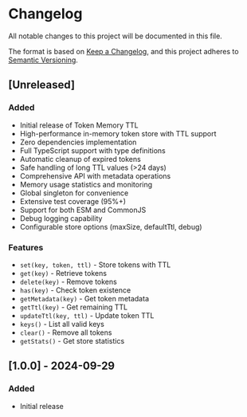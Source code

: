 # Changelog

All notable changes to this project will be documented in this file.

The format is based on [Keep a Changelog](https://keepachangelog.com/en/1.0.0/),
and this project adheres to [Semantic Versioning](https://semver.org/spec/v2.0.0.html).

## [Unreleased]

### Added
- Initial release of Token Memory TTL
- High-performance in-memory token store with TTL support
- Zero dependencies implementation
- Full TypeScript support with type definitions
- Automatic cleanup of expired tokens
- Safe handling of long TTL values (>24 days)
- Comprehensive API with metadata operations
- Memory usage statistics and monitoring
- Global singleton for convenience
- Extensive test coverage (95%+)
- Support for both ESM and CommonJS
- Debug logging capability
- Configurable store options (maxSize, defaultTtl, debug)

### Features
- `set(key, token, ttl)` - Store tokens with TTL
- `get(key)` - Retrieve tokens
- `delete(key)` - Remove tokens
- `has(key)` - Check token existence
- `getMetadata(key)` - Get token metadata
- `getTtl(key)` - Get remaining TTL
- `updateTtl(key, ttl)` - Update token TTL
- `keys()` - List all valid keys
- `clear()` - Remove all tokens
- `getStats()` - Get store statistics

## [1.0.0] - 2024-09-29

### Added
- Initial release